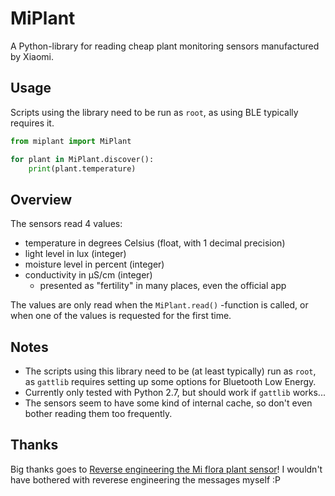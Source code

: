 # MiPlant #

A Python-library for reading cheap plant monitoring sensors manufactured by Xiaomi.


## Usage

Scripts using the library need to be run as `root`, as using BLE typically requires it.
```python
from miplant import MiPlant

for plant in MiPlant.discover():
    print(plant.temperature)
```

## Overview

The sensors read 4 values:

- temperature in degrees Celsius (float, with 1 decimal precision)
- light level in lux (integer)
- moisture level in percent (integer)
- conductivity in µS/cm (integer)
    - presented as "fertility" in many places, even the official app

The values are only read when the `MiPlant.read()` -function is called, or
when one of the values is requested for the first time.

## Notes

- The scripts using this library need to be (at least typically) run as `root`,
  as `gattlib` requires setting up some options for Bluetooth Low Energy.
- Currently only tested with Python 2.7, but should work if `gattlib` works...
- The sensors seem to have some kind of internal cache, so don't even bother reading them too frequently.

## Thanks

Big thanks goes to
[Reverse engineering the Mi flora plant sensor](https://www.open-homeautomation.com/2016/08/23/reverse-engineering-the-mi-plant-sensor/)!
I wouldn't have bothered with reverese engineering the messages myself :P
